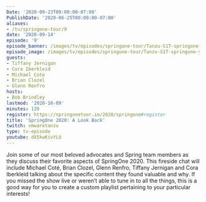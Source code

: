 ```yaml
---
Date: '2020-09-23T09:00:00-07:00'
PublishDate: '2020-06-25T00:00:00-07:00'
aliases:
- /tv/springone-tour/9
date: '2020-09-14'
episode: '9'
episode_banner: /images/tv/episodes/springone-tour/Tanzu-S1T-springone-yt.jpg
episode_image: /images/tv/episodes/springone-tour/Tanzu-S1T-springone-yt.jpg
guests:
- Tiffany Jernigan
- Cora Iberkleid
- Michael Cote
- Brian Clozel
- Glenn Renfro
hosts:
- Bob Brindley
lastmod: '2020-10-09'
minutes: 120
register: https://springonetour.io/2020/springone#register
title: 'SpringOne 2020: A Look Back'
twitch: vmwaretanzu
type: tv-episode
youtube: dX5kwKivYLU
---
```


Join some of our most beloved advocates and Spring team members as they discuss their favorite aspects of SpringOne 2020. This fireside chat will include Michael Coté, Brian Clozel, Glenn Renfro, Tiffany Jernigan and Cora Iberkleid talking about the specific content they found valuable and why. If you missed the show live or weren’t able to tune in to all the things, this is a good way for you to create a custom playlist pertaining to your particular interests!